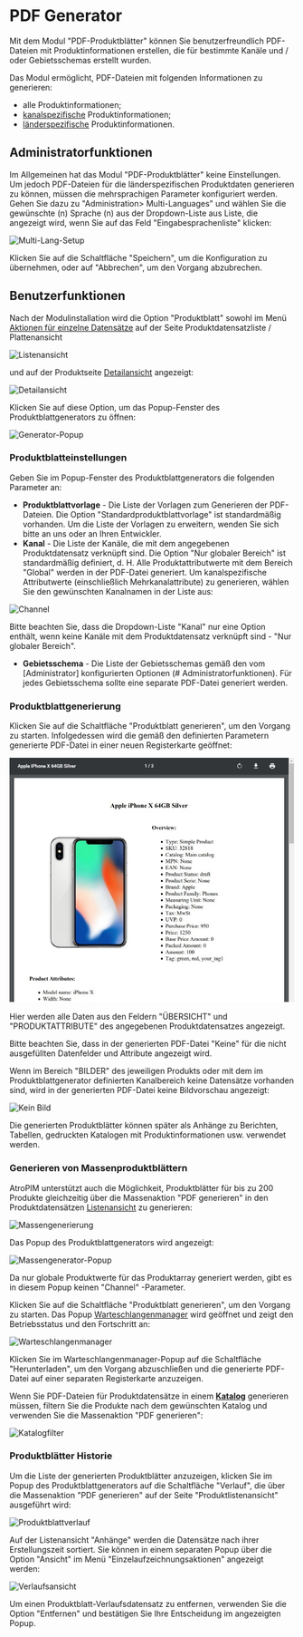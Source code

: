 # PDF Generator

Mit dem Modul "PDF-Produktblätter" können Sie benutzerfreundlich PDF-Dateien mit Produktinformationen erstellen, die für bestimmte Kanäle und / oder Gebietsschemas erstellt wurden.

Das Modul ermöglicht, PDF-Dateien mit folgenden Informationen zu generieren:
- alle Produktinformationen;
- [kanalspezifische](#product-sheet-settings) Produktinformationen;
- [länderspezifische](#product-sheet-settings) Produktinformationen.


## Administratorfunktionen

Im Allgemeinen hat das Modul "PDF-Produktblätter" keine Einstellungen. Um jedoch PDF-Dateien für die länderspezifischen Produktdaten generieren zu können, müssen die mehrsprachigen Parameter konfiguriert werden. Gehen Sie dazu zu "Administration> Multi-Languages" und wählen Sie die gewünschte (n) Sprache (n) aus der Dropdown-Liste aus Liste, die angezeigt wird, wenn Sie auf das Feld "Eingabesprachenliste" klicken:

![Multi-Lang-Setup](../../modules/_assets/pdf-generator/multi-lang-setup.jpg)

Klicken Sie auf die Schaltfläche "Speichern", um die Konfiguration zu übernehmen, oder auf "Abbrechen", um den Vorgang abzubrechen.

## Benutzerfunktionen

Nach der Modulinstallation wird die Option "Produktblatt" sowohl im Menü [Aktionen für einzelne Datensätze](https://atropim.com/help/products#single-record-actions) auf der Seite Produktdatensatzliste / Plattenansicht 

![Listenansicht](../../modules/_assets/pdf-generator/list-view.jpg)

und auf der Produktseite [Detailansicht](https://atropim.com/help/views-and-panels#detail-view) angezeigt:

![Detailansicht](../../modules/_assets/pdf-generator/detail-view.jpg)

Klicken Sie auf diese Option, um das Popup-Fenster des Produktblattgenerators zu öffnen:

![Generator-Popup](../../modules/_assets/pdf-generator/generator-popup.jpg)

### Produktblatteinstellungen

Geben Sie im Popup-Fenster des Produktblattgenerators die folgenden Parameter an:

- **Produktblattvorlage** - Die Liste der Vorlagen zum Generieren der PDF-Dateien. Die Option "Standardproduktblattvorlage" ist standardmäßig vorhanden. Um die Liste der Vorlagen zu erweitern, wenden Sie sich bitte an uns oder an Ihren Entwickler.
- **Kanal** - Die Liste der Kanäle, die mit dem angegebenen Produktdatensatz verknüpft sind. Die Option "Nur globaler Bereich" ist standardmäßig definiert, d. H. Alle Produktattributwerte mit dem Bereich "Global" werden in der PDF-Datei generiert. Um kanalspezifische Attributwerte (einschließlich Mehrkanalattribute) zu generieren, wählen Sie den gewünschten Kanalnamen in der Liste aus:

![Channel](../../modules/_assets/pdf-generator/channel.jpg)

Bitte beachten Sie, dass die Dropdown-Liste "Kanal" nur eine Option enthält, wenn keine Kanäle mit dem Produktdatensatz verknüpft sind - "Nur globaler Bereich".

- **Gebietsschema** - Die Liste der Gebietsschemas gemäß den vom [Administrator] konfigurierten Optionen (# Administratorfunktionen). Für jedes Gebietsschema sollte eine separate PDF-Datei generiert werden.

### Produktblattgenerierung

Klicken Sie auf die Schaltfläche "Produktblatt generieren", um den Vorgang zu starten. Infolgedessen wird die gemäß den definierten Parametern generierte PDF-Datei in einer neuen Registerkarte geöffnet:

![Generiertes PDF](../../modules/_assets/pdf-generator/generated-pdf.jpg)

Hier werden alle Daten aus den Feldern "ÜBERSICHT" und "PRODUKTATTRIBUTE" des angegebenen Produktdatensatzes angezeigt.

Bitte beachten Sie, dass in der generierten PDF-Datei "Keine" für die nicht ausgefüllten Datenfelder und Attribute angezeigt wird.

Wenn im Bereich "BILDER" des jeweiligen Produkts oder mit dem im Produktblattgenerator definierten Kanalbereich keine Datensätze vorhanden sind, wird in der generierten PDF-Datei keine Bildvorschau angezeigt:

![Kein Bild](../../modules/_assets/pdf-generator/no-image.jpg)

Die generierten Produktblätter können später als Anhänge zu Berichten, Tabellen, gedruckten Katalogen mit Produktinformationen usw. verwendet werden.

### Generieren von Massenproduktblättern

AtroPIM unterstützt auch die Möglichkeit, Produktblätter für bis zu 200 Produkte gleichzeitig über die Massenaktion "PDF generieren" in den Produktdatensätzen [Listenansicht](https://atropim.com/help/products#listing) zu generieren:

![Massengenerierung](../../modules/_assets/pdf-generator/mass-generation.jpg)

Das Popup des Produktblattgenerators wird angezeigt:

![Massengenerator-Popup](../../modules/_assets/pdf-generator/mass-generator-popup.jpg)

Da nur globale Produktwerte für das Produktarray generiert werden, gibt es in diesem Popup keinen "Channel" -Parameter.

Klicken Sie auf die Schaltfläche "Produktblatt generieren", um den Vorgang zu starten. Das Popup [Warteschlangenmanager](https://atropim.com/help/user-interface#queue-manager) wird geöffnet und zeigt den Betriebsstatus und den Fortschritt an:

![Warteschlangenmanager](../../modules/_assets/pdf-generator/queue-manager.jpg)

Klicken Sie im Warteschlangenmanager-Popup auf die Schaltfläche "Herunterladen", um den Vorgang abzuschließen und die generierte PDF-Datei auf einer separaten Registerkarte anzuzeigen.

Wenn Sie PDF-Dateien für Produktdatensätze in einem [**Katalog**](https://atropim.com/help/catalogs) generieren müssen, filtern Sie die Produkte nach dem gewünschten Katalog und verwenden Sie die Massenaktion "PDF generieren":

![Katalogfilter](../../modules/_assets/pdf-generator/catalog-filter.jpg)

### Produktblätter Historie

Um die Liste der generierten Produktblätter anzuzeigen, klicken Sie im Popup des Produktblattgenerators auf die Schaltfläche "Verlauf", die über die Massenaktion "PDF generieren" auf der Seite "Produktlistenansicht" ausgeführt wird:

![Produktblattverlauf](../../modules/_assets/pdf-generator/product-sheets-history.jpg)

Auf der Listenansicht "Anhänge" werden die Datensätze nach ihrer Erstellungszeit sortiert. Sie können in einem separaten Popup über die Option "Ansicht" im Menü "Einzelaufzeichnungsaktionen" angezeigt werden:

![Verlaufsansicht](../../modules/_assets/pdf-generator/history-view.jpg)

Um einen Produktblatt-Verlaufsdatensatz zu entfernen, verwenden Sie die Option "Entfernen" und bestätigen Sie Ihre Entscheidung im angezeigten Popup.

